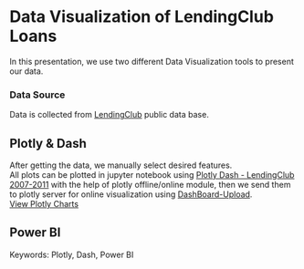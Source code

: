 # Data Visualization of LendingClub Loans

In this presentation, we use two different Data Visualization tools to present our data.

### Data Source

Data is collected from <a href=https://www.lendingclub.com/info/download-data.action>LendingClub</a> public data base.

## Plotly & Dash
After getting the data, we manually select desired features.<br> All plots can be plotted in jupyter notebook using <a href=https://github.com/Milad137/Data-Visualization-of-LendingClub-Loans/blob/master/Plotly%26Dash/Plotly%20Dash%20-%20LendingClub%202007-2011.ipynb>Plotly Dash - LendingClub 2007-2011</a> with the help of plotly offline/online module, 
then we send them to plotly server for online visualization using <a href=https://github.com/Milad137/Data-Visualization-of-LendingClub-Loans/blob/master/Plotly%26Dash/DashBoard-Upload.ipynb>DashBoard-Upload</a>.<br>
<a href=https://plot.ly/dashboard/milad137:54/present#/>View Plotly Charts</a>

## Power BI


Keywords: Plotly, Dash, Power BI
